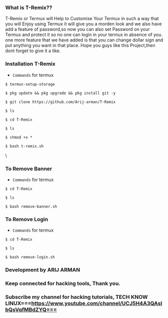 
### What is T-Remix??
T-Remix or Termux will Help to Customise Your Termux in such a way that you will Enjoy using Termux it will give you a morden look and we also have add a feature of password,so now you can also set Password on your Termux and protect it so no one can login in your termux in absence of you.
one more feature that we have added is that you can change dollar sign and put anything you want in that place.
Hope you guys like this Project,then dont forget to give it a like.
### Installation T-Remix
* `Commands` for termux
```
$ termux-setup-storage
  
$ pkg update && pkg upgrade && pkg install git -y

$ git clone https://github.com/Arij-arman/T-Remix

$ ls

$ cd T-Remix

$ ls

$ chmod +x *

$ bash t-remix.sh
```


\
### To Remove Banner
* `Commands` for termux
```
$ cd T-Remix

$ ls

$ bash remove-banner.sh
```
### To Remove Login
* `Commands` for termux
```
$ cd T-Remix

$ ls

$ bash remove-login.sh
```
### Development by ARIJ ARMAN
### Keep connected for hacking tools, Thank you.
### Subscribe my channel for hacking tutorials, TECH KNOW LINUX===https://www.youtube.com/channel/UCJ5H4A3QAsIbQsVqfMBdZYQ===


